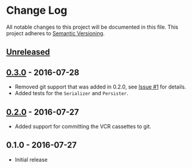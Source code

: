 # Change Log

All notable changes to this project will be documented in this file.
This project adheres to [Semantic Versioning](http://semver.org/).

## [Unreleased]

## [0.3.0] - 2016-07-28

- Removed git support that was added in 0.2.0, see [Issue #1](https://github.com/everypolitician/vcr-archive/issues/1) for details.
- Added tests for the `Serializer` and `Persister`.

## [0.2.0] - 2016-07-27

- Added support for committing the VCR cassettes to git.

## 0.1.0 - 2016-07-27

- Initial release

[Unreleased]: https://github.com/everypolitician/vcr-archive/compare/v0.3.0
[0.3.0]: https://github.com/everypolitician/vcr-archive/compare/v0.2.0...v0.3.0
[0.2.0]: https://github.com/everypolitician/vcr-archive/compare/v0.1.0...v0.2.0
